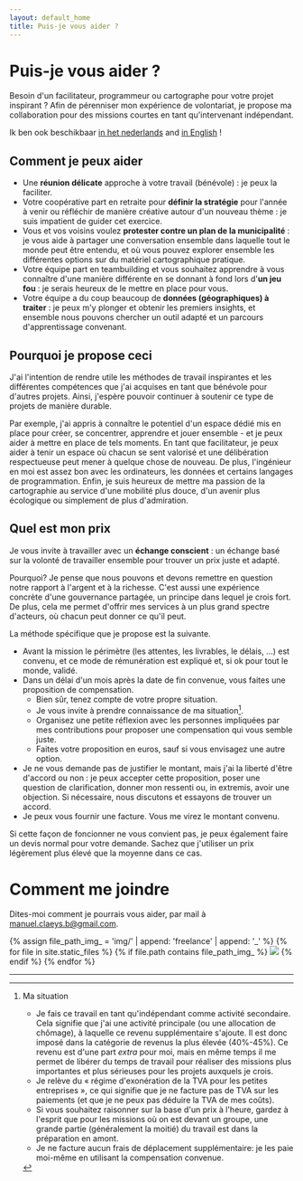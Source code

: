 ```yaml
---
layout: default_home
title: Puis-je vous aider ?
---
```

# Puis-je vous aider ?

Besoin d'un facilitateur, programmeur ou cartographe pour votre projet inspirant ? Afin de pérenniser mon expérience de volontariat, je propose ma collaboration pour des missions courtes en tant qu'intervenant indépendant.

Ik ben ook beschikbaar <a href="/freelance_nl" class="language">in het nederlands</a> and <a href="/freelance" class="language">in English</a> !

## Comment je peux aider

- Une **réunion délicate** approche à votre travail (bénévole) : je peux la faciliter.
- Votre coopérative part en retraite pour **définir la stratégie** pour l'année à venir ou réfléchir de manière créative autour d'un nouveau thème : je suis impatient de guider cet exercice.
- Vous et vos voisins voulez **protester contre un plan de la municipalité** : je vous aide à partager une conversation ensemble dans laquelle tout le monde peut être entendu, et où vous pouvez explorer ensemble les différentes options sur du matériel cartographique pratique.
- Votre équipe part en teambuilding et vous souhaitez apprendre à vous connaître d'une manière différente en se donnant à fond lors d'**un jeu fou** : je serais heureux de le mettre en place pour vous.
- Votre équipe a du coup beaucoup de **données (géographiques) à traiter** : je peux m'y plonger et obtenir les premiers insights, et ensemble nous pouvons chercher un outil adapté et un parcours d'apprentissage convenant.
<!--- Pour une grande mission d'animation, votre collectif recherche le renfort d'un **animateur multilingue et expérimenté** : je suis là !-->
<!--- Votre équipe souhaite évoluer d'une gouvernance classique vers une **forme de gouvernance plus partagée** : à partir de mon expérience diversifiée, je peux vous aider à explorer les possibilités.-->

## Pourquoi je propose ceci

J'ai l'intention de rendre utile les méthodes de travail inspirantes et les différentes compétences que j'ai acquises en tant que bénévole pour d'autres projets. Ainsi, j'espère pouvoir continuer à soutenir ce type de projets de manière durable.

Par exemple, j'ai appris à connaître le potentiel d'un espace dédié mis en place pour créer, se concentrer, apprendre et jouer ensemble - et je peux aider à mettre en place de tels moments. En tant que facilitateur, je peux aider à tenir un espace où chacun se sent valorisé et une délibération respectueuse peut mener à quelque chose de nouveau. De plus, l'ingénieur en moi est assez bon avec les ordinateurs, les données et certains langages de programmation. Enfin, je suis heureux de mettre ma passion de la cartographie au service d'une mobilité plus douce, d'un avenir plus écologique ou simplement de plus d'admiration.

## Quel est mon prix

Je vous invite à travailler avec un **échange conscient** : un échange basé sur la volonté de travailler ensemble pour trouver un prix juste et adapté.

Pourquoi? Je pense que nous pouvons et devons remettre en question notre rapport à l'argent et à la richesse. C'est aussi une expérience concrète d'une gouvernance partagée, un principe dans lequel je crois fort. De plus, cela me permet d'offrir mes services à un plus grand spectre d'acteurs, où chacun peut donner ce qu'il peut.

La méthode spécifique que je propose est la suivante.

- Avant la mission le périmètre (les attentes, les livrables, le délais, ...) est convenu, et ce mode de rémunération est expliqué et, si ok pour tout le monde, validé.
- Dans un délai d'un mois après la date de fin convenue, vous faites une proposition de compensation.
    - Bien sûr, tenez compte de votre propre situation.
    - Je vous invite à prendre connaissance de ma situation[^mysituation].
    - Organisez une petite réflexion avec les personnes impliquées par mes contributions pour proposer une compensation qui vous semble juste.
    - Faites votre proposition en euros, sauf si vous envisagez une autre option.
- Je ne vous demande pas de justifier le montant, mais j'ai la liberté d'être d'accord ou non : je peux accepter cette proposition, poser une question de clarification, donner mon ressenti ou, in extremis, avoir une objection. Si nécessaire, nous discutons et essayons de trouver un accord.
- Je peux vous fournir une facture. Vous me virez le montant convenu.
<!--Je vous demande de communiquer une intention : que signifie ce montant pour vous ?-->

Si cette façon de foncionner ne vous convient pas, je peux également faire un devis normal pour votre demande. Sachez que j'utiliser un prix légèrement plus élevé que la moyenne dans ce cas.

# Comment me joindre

Dites-moi comment je pourrais vous aider, par mail à <a href="mailto:manuel.claeys.b@gmail.com" class="email">manuel.claeys.b@gmail.com</a>.

<div class="image-box">
{% assign file_path_img_ = 'img/' | append: 'freelance' | append: '_' %}
{% for file in site.static_files %}
    {% if file.path contains file_path_img_ %}
        <img src="{{ file.path }}"/>    
    {% endif %}
{% endfor %}
</div>

---

[^mysituation]: Ma situation

    - Je fais ce travail en tant qu'indépendant comme activité secondaire. Cela signifie que j'ai une activité principale (ou une allocation de chômage), à ​​laquelle ce revenu supplémentaire s'ajoute. Il est donc imposé dans la catégorie de revenus la plus élevée (40%-45%). Ce revenu est d'une part *extra* pour moi, mais en même temps il me permet de libérer du temps de travail pour réaliser des missions plus importantes et plus sérieuses pour les projets auxquels je crois.
    - Je relève du « régime d'exonération de la TVA pour les petites entreprises », ce qui signifie que je ne facture pas de TVA sur les paiements (et que je ne peux pas déduire la TVA de mes coûts).
    - Si vous souhaitez raisonner sur la base d'un prix à l'heure, gardez à l'esprit que pour les missions où on est devant un groupe, une grande partie (généralement la moitié) du travail est dans la préparation en amont.
    - Je ne facture aucun frais de déplacement supplémentaire: je les paie moi-même en utilisant la compensation convenue.